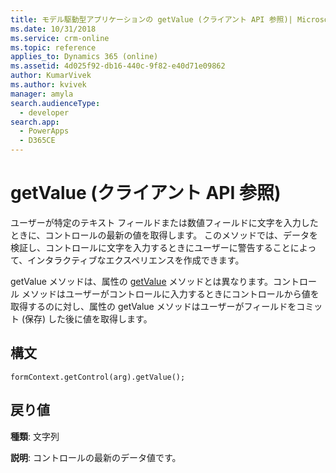 ```yaml
---
title: モデル駆動型アプリケーションの getValue (クライアント API 参照)| MicrosoftDocs
ms.date: 10/31/2018
ms.service: crm-online
ms.topic: reference
applies_to: Dynamics 365 (online)
ms.assetid: 4d025f92-db16-440c-9f82-e40d71e09862
author: KumarVivek
ms.author: kvivek
manager: amyla
search.audienceType:
  - developer
search.app:
  - PowerApps
  - D365CE
---
```

# <a name="getvalue-client-api-reference"></a>getValue (クライアント API 参照)



ユーザーが特定のテキスト フィールドまたは数値フィールドに文字を入力したときに、コントロールの最新の値を取得します。 このメソッドでは、データを検証し、コントロールに文字を入力するときにユーザーに警告することによって、インタラクティブなエクスペリエンスを作成できます。

getValue メソッドは、属性の [getValue](../attributes/getvalue.md) メソッドとは異なります。コントロール メソッドはユーザーがコントロールに入力するときにコントロールから値を取得するのに対し、属性の getValue メソッドはユーザーがフィールドをコミット (保存) した後に値を取得します。 

## <a name="syntax"></a>構文

`formContext.getControl(arg).getValue();`

## <a name="return-value"></a>戻り値

**種類**: 文字列

**説明**: コントロールの最新のデータ値です。

